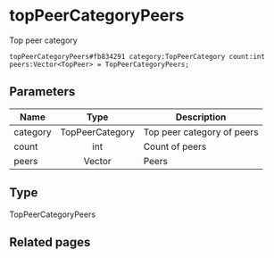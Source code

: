 # topPeerCategoryPeers
Top peer category

```
topPeerCategoryPeers#fb834291 category:TopPeerCategory count:int peers:Vector<TopPeer> = TopPeerCategoryPeers;
```

## Parameters
| Name | Type | Description |
| ---- | :----: | ----------- |
| category | TopPeerCategory | Top peer category of peers |
| count | int | Count of peers |
| peers | Vector<TopPeer> | Peers |


## Type
TopPeerCategoryPeers

## Related pages
